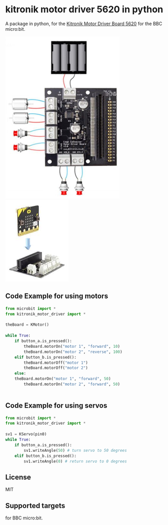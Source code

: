 # kitronik motor driver 5620 in python
A package in python, for the [Kitronik Motor Driver Board 5620](https://kitronik.co.uk/products/5620-motor-driver-board-for-the-bbc-microbit-v2) for the BBC micro:bit.

![logo](https://github.com/mimidbe/kitronik-motor-driver-5620-in-python/blob/main/images/circuit.png)    ![logo](https://github.com/mimidbe/kitronik-motor-driver-5620-in-python/blob/main/images/circuit1.jpg)


## Code Example for using motors
```Python
from microbit import *
from kitronik_motor_driver import *

theBoard = KMotor()

while True:
    if button_a.is_pressed():
        theBoard.motorOn("motor 1", "forward", 10)
        theBoard.motorOn("motor 2", "reverse", 100)
    elif button_b.is_pressed():
        theBoard.motorOff("motor 1")
        theBoard.motorOff("motor 2")
    else:
	theBoard.motorOn("motor 1", "forward", 50)
        theBoard.motorOn("motor 2", "forward", 50)
	
```

## Code Example for using servos
```Python
from microbit import *
from kitronik_motor_driver import *

sv1 = KServo(pin0)
while True:
    if button_a.is_pressed():
        sv1.writeAngle(50) # turn servo to 50 degrees 
    elif button_b.is_pressed():
        sv1.writeAngle(0) # return servo to 0 degrees         
```


## License
MIT

## Supported targets
for BBC micro:bit.
